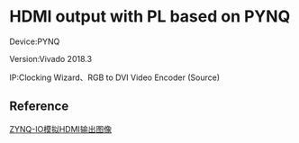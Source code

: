 # HDMI output with PL based on PYNQ

Device:PYNQ

Version:Vivado 2018.3

IP:Clocking Wizard、RGB to DVI Video Encoder (Source)

## Reference
[ZYNQ-IO模拟HDMI输出图像](https://blog.csdn.net/qq2419292516/article/details/89927633?utm_medium=distribute.pc_relevant_download.none-task-blog-baidujs-2.nonecase&depth_1-utm_source=distribute.pc_relevant_download.none-task-blog-baidujs-2.nonecase)
